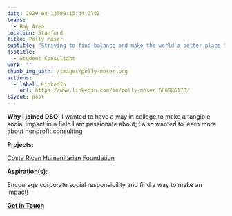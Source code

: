 ```yaml
---
date: 2020-04-13T00:15:44.274Z
teams:
  - Bay Area
Location: Stanford
title: Polly Moser
subtitle: "Striving to find balance and make the world a better place "
dsotitle:
  - Student Consultant
work: ""
thumb_img_path: /images/polly-moser.png
actions:
  - label: LinkedIn
    url: https://www.linkedin.com/in/polly-moser-686986170/
layout: post
---
```

**Why I joined DSO:** I wanted to have a way in college to make a tangible social impact in a field I am passionate about; I also wanted to learn more about nonprofit consulting

**Projects:** 

[Costa Rican Humanitarian Foundation](http://www.crhf.org/)

**Aspiration(s):**

Encourage corporate social responsibility and find a way to make an impact!

**[Get in Touch](mailto:pmoser@dsoglobal.org)**